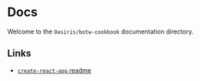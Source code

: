 # Docs

Welcome to the `Oasiris/botw-cookbook` documentation directory.

## Links

* [`create-react-app` readme](create-react-app/README.md)